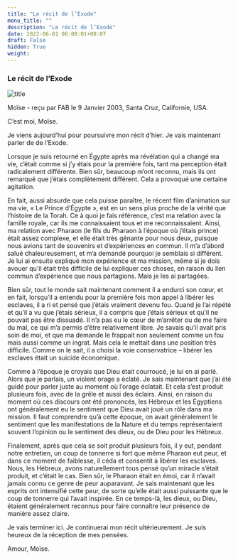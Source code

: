 ```yaml
---
title: "Le récit de l’Exode"
menu_title: ""
description: "Le récit de l’Exode"
date: 2022-06-01 06:00:01+00:07
draft: False
hidden: True
weight:
---
```

### Le récit de l’Exode

![title](/fr-contemporary-messages/fr-contemporary-messages-by-date-order/fr-contemporary-messages-2003/fr-2003-moise4-1.jpg)

Moïse - reçu par FAB le 9 Janvier 2003, Santa Cruz, Californie, USA.

C’est moi, Moïse.

Je viens aujourd’hui pour poursuivre mon récit d’hier. Je vais maintenant parler de de l’Exode.

Lorsque je suis retourné en Égypte après ma révélation qui a changé ma vie, c’était comme si j’y étais pour la première fois, tant ma perception était radicalement différente. Bien sûr, beaucoup m’ont reconnu, mais ils ont remarqué que j’étais complètement différent. Cela a provoqué une certaine agitation.

En fait, aussi absurde que cela puisse paraître, le récent film d’animation sur ma vie, « Le Prince d’Égypte », est en un sens plus proche de la vérité que l’histoire de la Torah. Ce à quoi je fais référence, c’est ma relation avec la famille royale, car ils me connaissaient tous et me reconnaissaient. Ainsi, ma relation avec Pharaon (le fils du Pharaon à l’époque où j’étais prince) était assez complexe, et elle était très gênante pour nous deux, puisque nous avions tant de souvenirs et d’expériences en commun. Il m’a d’abord salué chaleureusement, et m’a demandé pourquoi je semblais si différent. Je lui ai ensuite expliqué mon expérience et ma mission, même si je dois avouer qu’il était très difficile de lui expliquer ces choses, en raison du lien commun d’expérience que nous partagions. Mais je les ai partagées.

Bien sûr, tout le monde sait maintenant comment il a endurci son cœur, et en fait, lorsqu’il a entendu pour la première fois mon appel à libérer les esclaves, il a ri et pensé que j’étais vraiment devenu fou. Quand je l’ai répété et qu’il a vu que j’étais sérieux, il a compris que j’étais sérieux et qu’il ne pouvait pas être dissuadé. Il n’a pas eu le cœur de m’arrêter ou de me faire du mal, ce qui m’a permis d’être relativement libre. Je savais qu’il avait pris soin de moi, et que ma demande le frappait non seulement comme un fou mais aussi comme un ingrat. Mais cela le mettait dans une position très difficile. Comme on le sait, il a choisi la voie conservatrice – libérer les esclaves était un suicide économique.

Comme à l’époque je croyais que Dieu était courroucé, je lui en ai parlé. Alors que je parlais, un violent orage a éclaté. Je sais maintenant que j’ai été guidé pour parler juste au moment où l’orage éclatait. Et cela s’est produit plusieurs fois, avec de la grêle et aussi des éclairs. Ainsi, en raison du moment où ces discours ont été prononcés, les Hébreux et les Égyptiens ont généralement eu le sentiment que Dieu avait joué un rôle dans ma mission. Il faut comprendre qu’à cette époque, on avait généralement le sentiment que les manifestations de la Nature et du temps représentaient souvent l’opinion ou le sentiment des dieux, ou de Dieu pour les Hébreux.

Finalement, après que cela se soit produit plusieurs fois, il y eut, pendant notre entretien, un coup de tonnerre si fort que même Pharaon eut peur, et dans ce moment de faiblesse, il céda et consentit à libérer les esclaves. Nous, les Hébreux, avons naturellement tous pensé qu’un miracle s’était produit, et c’était le cas. Bien sûr, le Pharaon était en émoi, car il n’avait jamais connu ce genre de peur auparavant. Je sais maintenant que les esprits ont intensifié cette peur, de sorte qu’elle était aussi puissante que le coup de tonnerre qui l’avait inspirée. En ce temps-là, les dieux, ou Dieu, étaient généralement reconnus pour faire connaître leur présence de manière assez claire.

Je vais terminer ici. Je continuerai mon récit ultérieurement. Je suis heureux de la réception de mes pensées.

Amour, Moïse.
